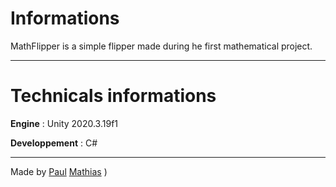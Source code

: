 # Informations

MathFlipper is a simple flipper made during he first mathematical project.

------
# Technicals informations

**Engine** : Unity 2020.3.19f1

**Developpement** : C#

------
Made by [Paul](https://github.com/Paulux92500) [Mathias](https://github.com/ImKogane) )
